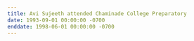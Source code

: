 ```yaml
---
title: Avi Sujeeth attended Chaminade College Preparatory
date: 1993-09-01 00:00:00 -0700
enddate: 1998-06-01 00:00:00 -0700
---
```

